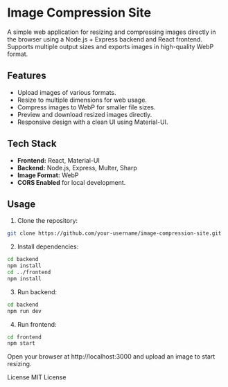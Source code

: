 # Image Compression Site

A simple web application for resizing and compressing images directly in the browser using a Node.js + Express backend and React frontend. Supports multiple output sizes and exports images in high-quality WebP format.

## Features

- Upload images of various formats.
- Resize to multiple dimensions for web usage.
- Compress images to WebP for smaller file sizes.
- Preview and download resized images directly.
- Responsive design with a clean UI using Material-UI.

## Tech Stack

- **Frontend:** React, Material-UI
- **Backend:** Node.js, Express, Multer, Sharp
- **Image Format:** WebP
- **CORS Enabled** for local development.

## Usage

1. Clone the repository:
```bash
git clone https://github.com/your-username/image-compression-site.git
```
2. Install dependencies:
```bash
cd backend
npm install
cd ../frontend
npm install
```

3. Run backend:
```bash
cd backend
npm run dev
```

4. Run frontend:
```bash
cd frontend
npm start
```
Open your browser at http://localhost:3000 and upload an image to start resizing.

License
MIT License

